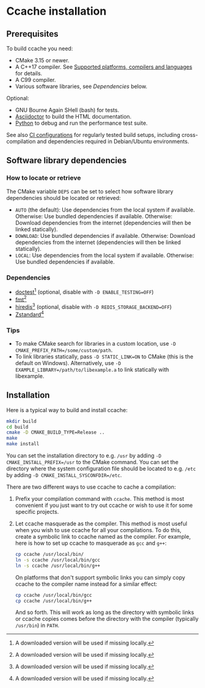 # Ccache installation

## Prerequisites

To build ccache you need:

- CMake 3.15 or newer.
- A C++17 compiler. See [Supported platforms, compilers and
  languages](https://ccache.dev/platform-compiler-language-support.html) for
  details.
- A C99 compiler.
- Various software libraries, see _Dependencies_ below.

Optional:

- GNU Bourne Again SHell (bash) for tests.
- [Asciidoctor](https://asciidoctor.org) to build the HTML documentation.
- [Python](https://www.python.org) to debug and run the performance test suite.

See also [CI configurations](../.github/workflows/build.yaml) for regularly
tested build setups, including cross-compilation and dependencies required in
Debian/Ubuntu environments.

## Software library dependencies

### How to locate or retrieve

The CMake variable `DEPS` can be set to select how software library dependencies
should be located or retrieved:

- `AUTO` (the default): Use dependencies from the local system if available.
  Otherwise: Use bundled dependencies if available. Otherwise: Download
  dependencies from the internet (dependencies will then be linked statically).
- `DOWNLOAD`: Use bundled dependencies if available. Otherwise: Download
  dependencies from the internet (dependencies will then be linked
  statically).
- `LOCAL`: Use dependencies from the local system if available. Otherwise: Use
  bundled dependencies if available.

### Dependencies

- [doctest](https://github.com/doctest/doctest)[^1] (optional, disable with `-D
  ENABLE_TESTING=OFF`)
- [fmt](https://fmt.dev)[^1]
- [hiredis](https://github.com/redis/hiredis)[^1] (optional, disable with `-D
  REDIS_STORAGE_BACKEND=OFF`)
- [Zstandard](https://github.com/facebook/zstd)[^1]

[^1]: A downloaded version will be used if missing locally.

### Tips

- To make CMake search for libraries in a custom location, use `-D
  CMAKE_PREFIX_PATH=/some/custom/path`.
- To link libraries statically, pass `-D STATIC_LINK=ON` to CMake (this is the
  default on Windows). Alternatively, use `-D
  EXAMPLE_LIBRARY=/path/to/libexample.a` to link statically with libexample.

## Installation

Here is a typical way to build and install ccache:

```bash
mkdir build
cd build
cmake -D CMAKE_BUILD_TYPE=Release ..
make
make install
```

You can set the installation directory to e.g. `/usr` by adding `-D
CMAKE_INSTALL_PREFIX=/usr` to the CMake command. You can set the directory where
the system configuration file should be located to e.g. `/etc` by adding `-D
CMAKE_INSTALL_SYSCONFDIR=/etc`.

There are two different ways to use ccache to cache a compilation:

1. Prefix your compilation command with `ccache`. This method is most convenient
   if you just want to try out ccache or wish to use it for some specific
   projects.
2. Let ccache masquerade as the compiler. This method is most useful when you
   wish to use ccache for all your compilations. To do this, create a symbolic
   link to ccache named as the compiler. For example, here is how to set up
   ccache to masquerade as `gcc` and `g++`:

   ```bash
   cp ccache /usr/local/bin/
   ln -s ccache /usr/local/bin/gcc
   ln -s ccache /usr/local/bin/g++
   ```

   On platforms that don't support symbolic links you can simply copy ccache to the
   compiler name instead for a similar effect:

   ```bash
   cp ccache /usr/local/bin/gcc
   cp ccache /usr/local/bin/g++
   ```

   And so forth. This will work as long as the directory with symbolic links or
   ccache copies comes before the directory with the compiler (typically
   `/usr/bin`) in `PATH`.
